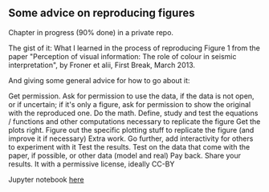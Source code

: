 ## Some advice on reproducing figures

Chapter in progress (90% done) in a private repo.

The gist of it: What I learned in the process of reproducing Figure 1 from the paper "Perception of visual information: The role of colour in seismic interpretation", by Froner et alii, First Break, March 2013.

And giving some general advice for how to go about it:

Get permission. Ask for permission to use the data, if the data is not open, or if uncertain; if it's only a figure, ask for permission to show the original with the reproduced one.
Do the math. Define, study and test the equations / functions and other computations necessary to replicate the figure
Get the plots right. Figure out the specific plotting stuff to replicate the figure (and improve it if necessary)
Extra work. Go further, add interactivity for others to experiment with it
Test the results. Test on the data that come with the paper, if possible, or other data (model and real)
Pay back. Share your results. It with a permissive license, ideally CC-BY

Jupyter notebook [here](https://github.com/mycarta/Reproducing-exponential-grayscale-cmap/blob/master/How_to_make_exponetial_grayscale.ipynb)
